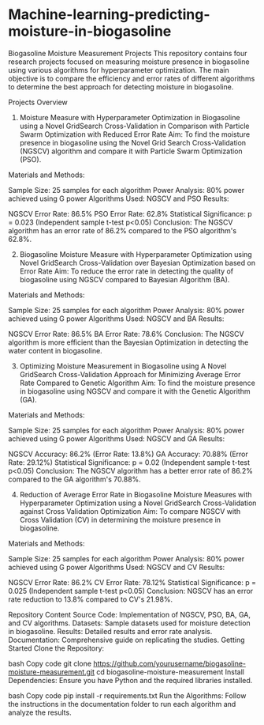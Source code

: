 # Machine-learning-predicting-moisture-in-biogasoline

Biogasoline Moisture Measurement Projects
This repository contains four research projects focused on measuring moisture presence in biogasoline using various algorithms for hyperparameter optimization. The main objective is to compare the efficiency and error rates of different algorithms to determine the best approach for detecting moisture in biogasoline.

Projects Overview
1. Moisture Measure with Hyperparameter Optimization in Biogasoline using a Novel GridSearch Cross-Validation in Comparison with Particle Swarm Optimization with Reduced Error Rate
Aim: To find the moisture presence in biogasoline using the Novel Grid Search Cross-Validation (NGSCV) algorithm and compare it with Particle Swarm Optimization (PSO).

Materials and Methods:

Sample Size: 25 samples for each algorithm
Power Analysis: 80% power achieved using G power
Algorithms Used: NGSCV and PSO
Results:

NGSCV Error Rate: 86.5%
PSO Error Rate: 62.8%
Statistical Significance: p = 0.023 (Independent sample t-test p<0.05)
Conclusion: The NGSCV algorithm has an error rate of 86.2% compared to the PSO algorithm's 62.8%.

2. Biogasoline Moisture Measure with Hyperparameter Optimization using Novel GridSearch Cross-Validation over Bayesian Optimization based on Error Rate
Aim: To reduce the error rate in detecting the quality of biogasoline using NGSCV compared to Bayesian Algorithm (BA).

Materials and Methods:

Sample Size: 25 samples for each algorithm
Power Analysis: 80% power achieved using G power
Algorithms Used: NGSCV and BA
Results:

NGSCV Error Rate: 86.5%
BA Error Rate: 78.6%
Conclusion: The NGSCV algorithm is more efficient than the Bayesian Optimization in detecting the water content in biogasoline.

3. Optimizing Moisture Measurement in Biogasoline using A Novel GridSearch Cross-Validation Approach for Minimizing Average Error Rate Compared to Genetic Algorithm
Aim: To find the moisture presence in biogasoline using NGSCV and compare it with the Genetic Algorithm (GA).

Materials and Methods:

Sample Size: 25 samples for each algorithm
Power Analysis: 80% power achieved using G power
Algorithms Used: NGSCV and GA
Results:

NGSCV Accuracy: 86.2% (Error Rate: 13.8%)
GA Accuracy: 70.88% (Error Rate: 29.12%)
Statistical Significance: p = 0.02 (Independent sample t-test p<0.05)
Conclusion: The NGSCV algorithm has a better error rate of 86.2% compared to the GA algorithm's 70.88%.

4. Reduction of Average Error Rate in Biogasoline Moisture Measures with Hyperparameter Optimization using a Novel GridSearch Cross-Validation against Cross Validation Optimization
Aim: To compare NGSCV with Cross Validation (CV) in determining the moisture presence in biogasoline.

Materials and Methods:

Sample Size: 25 samples for each algorithm
Power Analysis: 80% power achieved using G power
Algorithms Used: NGSCV and CV
Results:

NGSCV Error Rate: 86.2%
CV Error Rate: 78.12%
Statistical Significance: p = 0.025 (Independent sample t-test p<0.05)
Conclusion: NGSCV has an error rate reduction to 13.8% compared to CV's 21.98%.

Repository Content
Source Code: Implementation of NGSCV, PSO, BA, GA, and CV algorithms.
Datasets: Sample datasets used for moisture detection in biogasoline.
Results: Detailed results and error rate analysis.
Documentation: Comprehensive guide on replicating the studies.
Getting Started
Clone the Repository:

bash
Copy code
git clone https://github.com/yourusername/biogasoline-moisture-measurement.git
cd biogasoline-moisture-measurement
Install Dependencies:
Ensure you have Python and the required libraries installed.

bash
Copy code
pip install -r requirements.txt
Run the Algorithms:
Follow the instructions in the documentation folder to run each algorithm and analyze the results.
